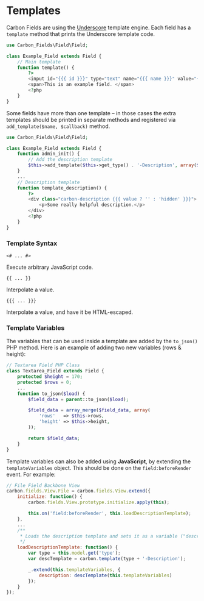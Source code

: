 # Templates

Carbon Fields are using the [Underscore](http://underscorejs.org/#template) template engine. Each field has a `template` method that prints the Underscore template code.

```php
use Carbon_Fields\Field\Field;

class Example_Field extends Field {
	// Main template
	function template() {
		?>
		<input id="{{{ id }}}" type="text" name="{{{ name }}}" value="{{ value }}" class="regular-text" />
		<span>This is an example field. </span>
		<?php
	}
}
```

Some fields have more than one template – in those cases the extra templates should be printed in separate methods and registered via `add_template($name, $callback)` method.

```php
use Carbon_Fields\Field\Field;

class Example_Field extends Field {
	function admin_init() {
		// Add the description template
		$this->add_template($this->get_type() . '-Description', array($this, 'template_description'));
	}
	...
	// Description template
	function template_description() {
		?>
		<div class="carbon-description {{{ value ? '' : 'hidden' }}}">
			<p>Some really helpful description.</p>
		</div>
		<?php
	}
}
```

### Template Syntax

`<# ... #>`

Execute arbitrary JavaScript code.

`{{ ... }}`

Interpolate a value.

`{{{ ... }}}`

Interpolate a value, and have it be HTML-escaped.

### Template Variables

The variables that can be used inside a template are added by the `to_json()` PHP method. Here is an example of adding two new variables (rows & height):

```php
// Textarea Field PHP Class
class Textarea_Field extends Field {
	protected $height = 170;
	protected $rows = 0;
	...
	function to_json($load) {
		$field_data = parent::to_json($load);

		$field_data = array_merge($field_data, array(
			'rows'   => $this->rows,
			'height' => $this->height,
		));

		return $field_data;
	}
}
```

Template variables can also be added using **JavaScript**, by extending the `templateVariables` object. This should be done on the `field:beforeRender` event. For example:

```js
// File Field Backbone View
carbon.fields.View.File = carbon.fields.View.extend({
	initialize: function() {
		carbon.fields.View.prototype.initialize.apply(this);

		this.on('field:beforeRender', this.loadDescriptionTemplate);
	},
	...
	/**
	 * Loads the description template and sets it as a variable ("description") for the base template
	 */
	loadDescriptionTemplate: function() {
		var type = this.model.get('type');
		var descTemplate = carbon.template(type + '-Description');

		_.extend(this.templateVariables, {
			description: descTemplate(this.templateVariables)
		});
	}
});
```